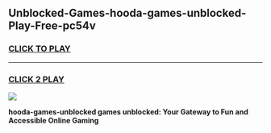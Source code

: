 
## Unblocked-Games-hooda-games-unblocked-Play-Free-pc54v
<h3>
<a href="https://premium76.site?title=hooda-games-unblocked&ref=18A1">CLICK TO PLAY</a></h3>
<hr>

<h3>
<a href="https://premium76.site?title=hooda-games-unblocked&ref=18A1">CLICK 2 PLAY</a>
  
</h3>

<a href="https://premium76.site?title=hooda-games-unblocked&ref=18A1"><img src="https://clearcache.store/games.png"></a>


**hooda-games-unblocked games unblocked: Your Gateway to Fun and Accessible Online Gaming**
